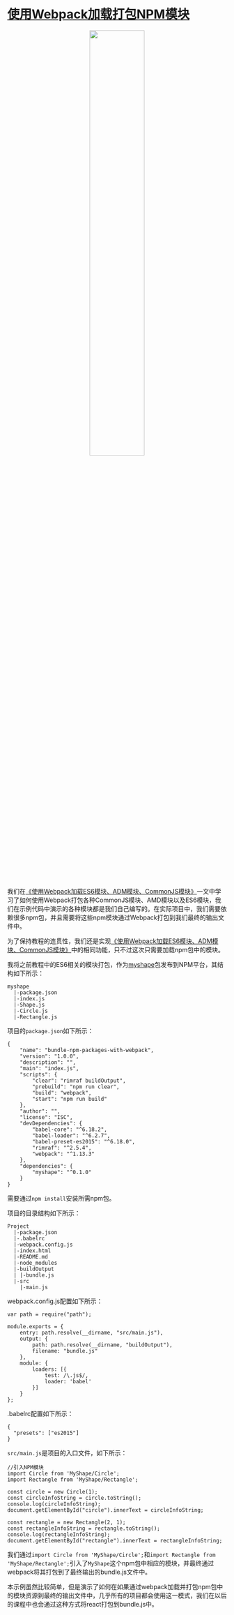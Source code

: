 # [使用Webpack加载打包NPM模块](https://github.com/iSpring/babel-webpack-react-redux-tutorials/tree/master/tutorials/bundle-npm-packages-with-webpack/README.md)

<p align="center">
  <img width="50%" src="https://github.com/iSpring/babel-webpack-react-redux-tutorials/blob/master/tutorials/bundle-npm-packages-with-webpack/images/npm.png">
</p>

我们在[《使用Webpack加载ES6模块、ADM模块、CommonJS模块》](https://github.com/iSpring/babel-webpack-react-redux-tutorials/tree/master/tutorials/load-commonjs-amd-es6-modules-with-webpack)一文中学习了如何使用Webpack打包各种CommonJS模块、AMD模块以及ES6模块，我们在示例代码中演示的各种模块都是我们自己编写的。在实际项目中，我们需要依赖很多npm包，并且需要将这些npm模块通过Webpack打包到我们最终的输出文件中。

为了保持教程的连贯性，我们还是实现[《使用Webpack加载ES6模块、ADM模块、CommonJS模块》](https://github.com/iSpring/babel-webpack-react-redux-tutorials/tree/master/tutorials/load-commonjs-amd-es6-modules-with-webpack)中的相同功能，只不过这次只需要加载npm包中的模块。

我将之前教程中的ES6相关的模块打包，作为[myshape](https://www.npmjs.com/package/myshape)包发布到NPM平台，其结构如下所示：

```
myshape
  |-package.json
  |-index.js
  |-Shape.js
  |-Circle.js
  |-Rectangle.js
```

项目的`package.json`如下所示：
```
{
    "name": "bundle-npm-packages-with-webpack",
    "version": "1.0.0",
    "description": "",
    "main": "index.js",
    "scripts": {
        "clear": "rimraf buildOutput",
        "prebuild": "npm run clear",
        "build": "webpack",
        "start": "npm run build"
    },
    "author": "",
    "license": "ISC",
    "devDependencies": {
        "babel-core": "^6.18.2",
        "babel-loader": "^6.2.7",
        "babel-preset-es2015": "^6.18.0",
        "rimraf": "^2.5.4",
        "webpack": "^1.13.3"
    },
    "dependencies": {
        "myshape": "^0.1.0"
    }
}
```

需要通过`npm install`安装所需npm包。

项目的目录结构如下所示：
```
Project
  |-package.json
  |-.babelrc
  |-webpack.config.js
  |-index.html
  |-README.md
  |-node_modules
  |-buildOutput
  | |-bundle.js
  |-src
    |-main.js

```


webpack.config.js配置如下所示：
```
var path = require("path");

module.exports = {
    entry: path.resolve(__dirname, "src/main.js"),
    output: {
        path: path.resolve(__dirname, "buildOutput"),
        filename: "bundle.js"
    },
    module: {
        loaders: [{
            test: /\.js$/,
            loader: 'babel'
        }]
    }
};
```

.babelrc配置如下所示：
```
{
  "presets": ["es2015"]
}
```

`src/main.js`是项目的入口文件，如下所示：

```
//引入NPM模块
import Circle from 'MyShape/Circle';
import Rectangle from 'MyShape/Rectangle';

const circle = new Circle(1);
const circleInfoString = circle.toString();
console.log(circleInfoString);
document.getElementById("circle").innerText = circleInfoString;

const rectangle = new Rectangle(2, 1);
const rectangleInfoString = rectangle.toString();
console.log(rectangleInfoString);
document.getElementById("rectangle").innerText = rectangleInfoString;
```

我们通过`import Circle from 'MyShape/Circle';`和`import Rectangle from 'MyShape/Rectangle';`引入了`MyShape`这个npm包中相应的模块，并最终通过webpack将其打包到了最终输出的bundle.js文件中。

本示例虽然比较简单，但是演示了如何在如果通过webpack加载并打包npm包中的模块资源到最终的输出文件中，几乎所有的项目都会使用这一模式，我们在以后的课程中也会通过这种方式将react打包到bundle.js中。